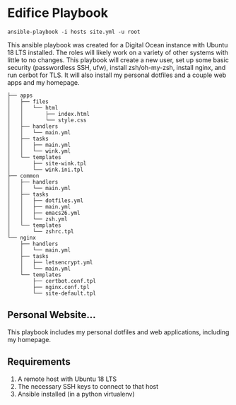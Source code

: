 # Edifice Playbook

    ansible-playbook -i hosts site.yml -u root

This ansible playbook was created for a Digital Ocean instance with Ubuntu 18 LTS installed. The roles will likely work on a variety of other systems with little to no changes. This playbook will create a new user, set up some basic security (passwordless SSH, ufw), install zsh/oh-my-zsh, install nginx, and run cerbot for TLS. It will also install my personal dotfiles and a couple web apps and my homepage.

```
├── apps
│   ├── files
│   │   └── html
│   │       ├── index.html
│   │       └── style.css
│   ├── handlers
│   │   └── main.yml
│   ├── tasks
│   │   ├── main.yml
│   │   └── wink.yml
│   └── templates
│       ├── site-wink.tpl
│       └── wink.ini.tpl
├── common
│   ├── handlers
│   │   └── main.yml
│   ├── tasks
│   │   ├── dotfiles.yml
│   │   ├── main.yml
│   │   ├── emacs26.yml
│   │   └── zsh.yml
│   └── templates
│       └── zshrc.tpl
└── nginx
    ├── handlers
    │   └── main.yml
    ├── tasks
    │   ├── letsencrypt.yml
    │   └── main.yml
    └── templates
        ├── certbot.conf.tpl
        ├── nginx.conf.tpl
        └── site-default.tpl

```

## Personal Website...

This playbook includes my personal dotfiles and web applications, including my homepage.

## Requirements

1. A remote host with Ubuntu 18 LTS
2. The necessary SSH keys to connect to that host
3. Ansible installed (in a python virtualenv)
